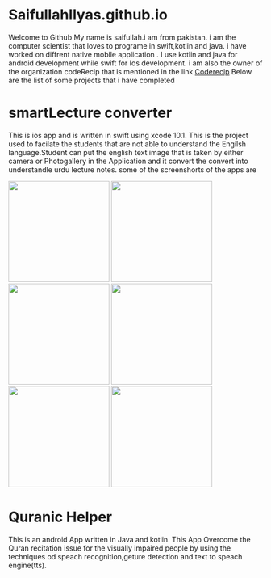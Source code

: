 # SaifullahIlyas.github.io
Welcome to Github 
My name is saifullah.i am from pakistan. i am the computer scientist that loves to programe in swift,kotlin and java.
i have worked on diffrent native mobile  application . I use kotlin and java for android development while swift for Ios
development. i am also the owner of the organization codeRecip that is mentioned in the link [Coderecip](https://github.com/coderecip)
Below are the list of some projects that i have completed
# smartLecture converter
This is ios app and is written in swift using xcode 10.1.
This is the project used to facilate the students that are not able to understand the Engilsh language.Student can put the english text image
that is taken by either camera or Photogallery in the Application and it convert the convert into understandle urdu lecture notes.
some of the screenshorts of the apps are


<img src="https://github.com/SaifullahIlyas/SaifullahIlyas.github.io/blob/master/smartLectureNotesimg/smtlogin.png" width=200>     <img src="https://github.com/SaifullahIlyas/SaifullahIlyas.github.io/blob/master/smartLectureNotesimg/smtselect.png" width=200>          <img src="https://github.com/SaifullahIlyas/SaifullahIlyas.github.io/blob/master/smartLectureNotesimg/smtgal.png" width=200>               <img src="https://github.com/SaifullahIlyas/SaifullahIlyas.github.io/blob/master/smartLectureNotesimg/smttext.png" width=200>               <img src="https://github.com/SaifullahIlyas/SaifullahIlyas.github.io/blob/master/smartLectureNotesimg/smttext1.png" width=200>           <img src="https://github.com/SaifullahIlyas/SaifullahIlyas.github.io/blob/master/smartLectureNotesimg/smtresult.png" width=200>


# Quranic Helper 

This is an android App written in Java and kotlin.
This App Overcome the Quran recitation issue for the visually impaired people by using the techniques od speach recognition,geture detection and text to speach engine(tts).


